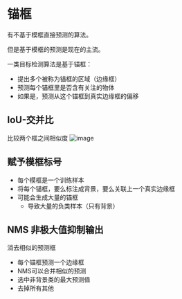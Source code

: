# 锚框
有不基于模框直接预测的算法。

但是基于模框的预测是现在的主流。

一类目标检测算法是基于锚框：
* 提出多个被称为锚框的区域（边缘框）
* 预测每个锚框里是否含有关注的物体
* 如果是，预测从这个锚框到真实边缘框的偏移

## IoU-交并比
比较两个框之间相似度
![image](https://user-images.githubusercontent.com/49408146/153989139-6ec1861a-5c9b-4433-8322-a9602a59ca5b.png)

## 赋予模框标号
* 每个模框是一个训练样本
* 将每个锚框，要么标注成背景，要么关联上一个真实边缘框
* 可能会生成大量的锚框
  * 导致大量的负类样本（只有背景）

## NMS 非极大值抑制输出
消去相似的预测框
* 每个锚框预测一个边缘框
* NMS可以合并相似的预测
 * 选中非背景类的最大预测值
 * 去掉所有其他
  

